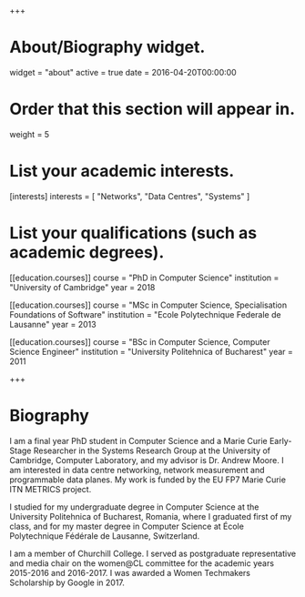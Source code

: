 +++
# About/Biography widget.
widget = "about"
active = true
date = 2016-04-20T00:00:00

# Order that this section will appear in.
weight = 5

# List your academic interests.
[interests]
  interests = [
    "Networks",
    "Data Centres",
    "Systems"
  ]

# List your qualifications (such as academic degrees).
[[education.courses]]
  course = "PhD in Computer Science"
  institution = "University of Cambridge"
  year = 2018

[[education.courses]]
  course = "MSc in Computer Science, Specialisation Foundations of Software"
  institution = "Ecole Polytechnique Federale de Lausanne"
  year = 2013

[[education.courses]]
  course = "BSc in Computer Science, Computer Science Engineer"
  institution = "University Politehnica of Bucharest"
  year = 2011
 
+++

# Biography

I am a final year PhD student in Computer Science and a Marie Curie Early-Stage Researcher in the Systems Research Group at the University of Cambridge, Computer Laboratory, and my advisor is Dr. Andrew Moore. I am interested in data centre networking, network measurement and programmable data planes. My work is funded by the EU FP7 Marie Curie ITN METRICS project.

I studied for my undergraduate degree in Computer Science at the University Politehnica of Bucharest, Romania, where I graduated first of my class, and for my master degree in Computer Science at École Polytechnique Fédérale de Lausanne, Switzerland.

I am a member of Churchill College. I served as postgraduate representative and media chair on the women@CL committee for the academic years 2015-2016 and 2016-2017. I was awarded a Women Techmakers Scholarship by Google in 2017.
